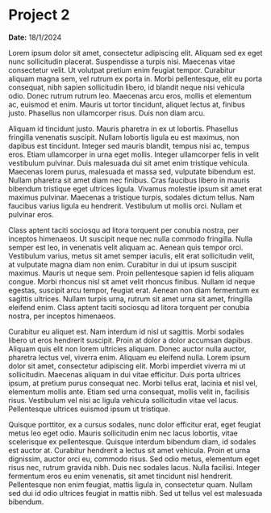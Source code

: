 # Project 2

**Date:** 18/1/2024

Lorem ipsum dolor sit amet, consectetur adipiscing elit. Aliquam sed ex eget nunc sollicitudin placerat. Suspendisse a turpis nisi. Maecenas vitae consectetur velit. Ut volutpat pretium enim feugiat tempor. Curabitur aliquam magna sem, vel rutrum ex porta in. Morbi pellentesque, elit eu porta consequat, nibh sapien sollicitudin libero, id blandit neque nisi vehicula odio. Donec rutrum rutrum leo. Maecenas arcu eros, mollis et elementum ac, euismod et enim. Mauris ut tortor tincidunt, aliquet lectus at, finibus justo. Phasellus non ullamcorper risus. Duis non diam arcu.

Aliquam id tincidunt justo. Mauris pharetra in ex ut lobortis. Phasellus fringilla venenatis suscipit. Nullam lobortis ligula eu est maximus, non dapibus est tincidunt. Integer sed mauris blandit, tempus nisi ac, tempus eros. Etiam ullamcorper in urna eget mollis. Integer ullamcorper felis in velit vestibulum pulvinar. Duis malesuada dui sit amet enim tristique vehicula. Maecenas lorem purus, malesuada et massa sed, vulputate bibendum est. Nullam pharetra sit amet diam nec finibus. Cras faucibus libero in mauris bibendum tristique eget ultrices ligula. Vivamus molestie ipsum sit amet erat maximus pulvinar. Maecenas a tristique turpis, sodales dictum tellus. Nam faucibus varius ligula eu hendrerit. Vestibulum ut mollis orci. Nullam et pulvinar eros.

Class aptent taciti sociosqu ad litora torquent per conubia nostra, per inceptos himenaeos. Ut suscipit neque nec nulla commodo fringilla. Nulla semper est leo, in venenatis velit aliquam ac. Aenean quis tempor orci. Vestibulum varius, metus sit amet semper iaculis, elit erat sollicitudin velit, at vulputate magna diam non enim. Curabitur in dui ut ipsum suscipit maximus. Mauris ut neque sem. Proin pellentesque sapien id felis aliquam congue. Morbi rhoncus nisl sit amet velit rhoncus finibus. Nullam id neque egestas, suscipit arcu tempor, feugiat erat. Aenean non diam fermentum ex sagittis ultrices. Nullam turpis urna, rutrum sit amet urna sit amet, fringilla eleifend enim. Class aptent taciti sociosqu ad litora torquent per conubia nostra, per inceptos himenaeos.

Curabitur eu aliquet est. Nam interdum id nisl ut sagittis. Morbi sodales libero ut eros hendrerit suscipit. Proin at dolor a dolor accumsan dapibus. Aliquam quis elit non lorem ultricies aliquam. Donec auctor nulla auctor, pharetra lectus vel, viverra enim. Aliquam eu eleifend nulla. Lorem ipsum dolor sit amet, consectetur adipiscing elit. Morbi imperdiet viverra mi ut sollicitudin. Maecenas aliquam in dui vitae efficitur. Duis porta ultrices ipsum, at pretium purus consequat nec. Morbi tellus erat, lacinia et nisl vel, elementum mollis ante. Etiam sed urna consequat, mollis velit in, facilisis risus. Vestibulum vel nisi ac ligula vehicula sollicitudin vitae vel lacus. Pellentesque ultrices euismod ipsum ut tristique.

Quisque porttitor, ex a cursus sodales, nunc dolor efficitur erat, eget feugiat metus leo eget odio. Mauris sollicitudin enim nec lacus lobortis, vitae scelerisque ex pellentesque. Quisque interdum bibendum diam, id sodales est auctor at. Curabitur hendrerit a lectus sit amet vehicula. Proin et urna dignissim, auctor orci eu, commodo risus. Sed odio metus, elementum eget risus nec, rutrum gravida nibh. Duis nec sodales lacus. Nulla facilisi. Integer fermentum eros eu enim venenatis, sit amet tincidunt nisl hendrerit. Pellentesque non enim feugiat, mattis ligula in, consectetur quam. Nullam sed dui id odio ultrices feugiat in mattis nibh. Sed ut tellus vel est malesuada bibendum.